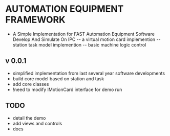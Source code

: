 # AUTOMATION EQUIPMENT FRAMEWORK
- A Simple Implementation for FAST Automation Equipment Software Develop And Simulate On IPC
-- a virtual motion card implemention
-- station task model implemention
-- basic machine logic control

## v 0.0.1
- simplified implementation from last several year software developments
- build core model based on station and task
- add core classes
- !need to modify IMotionCard interface for demo run


## TODO
- detail the demo
- add views and controls
- docs












